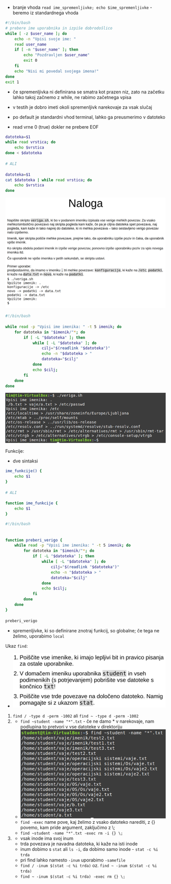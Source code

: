 - branje vhoda `read ime_spremenljivke; echo $ime_spremenljivke` - beremo iz standardnega vhoda

```bash
#!/bin/bash
# prebere ime uporabnika in izpiše dobrodošlico
while [ -z $user_name ]; do
	echo -n "Vpisi svoje ime: "
	read user_name
	if [ -n "$user_name" ]; then
		echo "Pozdravljen $user_name"
		exit 0
	fi
	echo "Nisi mi povedal svojega imena!"
done
exit 1
```

- če spremenljivka ni definirana se smatra kot prazen niz, zato na začetku lahko takoj začnemo z while, ne rabimo začetnega vpisa
- v testih je dobro imeti okoli spremenljivk narekovaje za vsak slučaj

- po default je standardni vhod terminal, lahko ga preusmerimo v datoteko
- read vrne 0 (true) dokler ne prebere EOF

```bash
datoteka=$1
while read vrstica; do
	echo $vrstica
done < $datoteka

# ALI

datoteka=$1
cat $datoteka | while read vrstica; do
	echo $vrstica
done
```

![700](../../Images/Pasted%20image%2020240404093014.png)


```bash
#!/bin/bash

while read -p "Vpisi ime imenika: " -t 5 imenik; do
	for datoteka in "$imenik/"*; do
		if [ -L "$datoteka" ]; then
			while [ -L "$datoteka" ]; do
				cilj="$(readlink "$datoteka")"
				echo -n "$datoteka > "
				datoteka="$cilj"
			done
			echo $cilj;
		fi
	done
done

```

![500](../../Images/Pasted%20image%2020240404100128.png)

Funkcije:
- dve sintaksi
```bash
ime_funkcije() {
	echo $1
}

# ALI

function ime_funkcije {
	echo $1
}
```

```bash
#!/bin/bash


function preberi_verigo {
	while read -p "Vpisi ime imenika: " -t 5 imenik; do
		for datoteka in "$imenik/"*; do
			if [ -L "$datoteka" ]; then
				while [ -L "$datoteka" ]; do
					cilj="$(readlink "$datoteka")"
					echo -n "$datoteka > "
					datoteka="$cilj"
				done
				echo $cilj;
			fi
		done
	done
}

preberi_verigo
```

- spremenljivke, ki so definirane znotraj funkcij, so globalne; če tega ne želimo, uporabimo `local`

Ukaz `find`:
- ![500](../../Images/Pasted%20image%2020240404101048.png)
1. `find / -type d -perm -1002` ali `find ~ -type d -perm -1002`
2. 
	- `find ~student -name "*".txt` - če ne damo \* v narekovaje, nam podlupina to pretvori v vse datoteke v direktoriju
	- ![400](../../Images/Pasted%20image%2020240404101620.png)
	- `find -exec` name pove, kaj želimo z vsako datoteko narediti, z {} povemo, kam pride argument, zaključimo z \\;
	- `find ~student -name "*".txt -exec rm -i {} \;`
3. 
	- vsak inode ima svoj inum
	- trda povezava je navadna datoteka, ki kaže na isti inode
	- inum dobimo s `stat` ali `ls -i`, da dobimo samo inode - `stat -c %i trda`
	- pri find lahko namesto `-inum` uporabimo `-samefile`
	- `find / -inum $(stat -c %i trda)` oz. `find ~ -inum $(stat -c %i trda)`
	- `find ~ -inum $(stat -c %i trda) -exec rm {} \;`